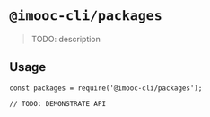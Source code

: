 # `@imooc-cli/packages`

> TODO: description

## Usage

```
const packages = require('@imooc-cli/packages');

// TODO: DEMONSTRATE API
```
